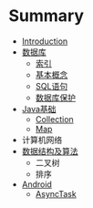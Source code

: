 # Summary

* [Introduction](README.md)
* [数据库](shu-ju-ku.md)
  * [索引](shu-ju-ku/suo-yin.md)
  * [基本概念](shu-ju-ku/ji-ben-gai-nian.md)
  * [SQL语句](shu-ju-ku/sqlyu-ju.md)
  * [数据库保护](shu-ju-ku/shu-ju-ku-bao-hu.md)
* [Java基础](javaji-chu.md)
  * [Collection](javaji-chu/collection.md)
  * [Map](javaji-chu/map.md)
* 计算机网络
* [数据结构及算法](shu-ju-jie-gou-ji-suan-fa.md)
  * 二叉树
  * 排序
* [Android](android.md)
  * [AsyncTask](android/asynctask.md)

